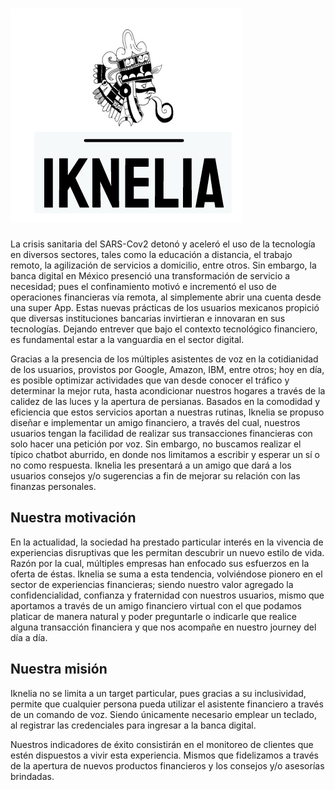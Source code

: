# ![kukulhan](/sources/logo.png)
La crisis sanitaria del SARS-Cov2 detonó y aceleró el uso de la tecnología en diversos sectores, tales como la educación a distancia, el trabajo remoto, la agilización de servicios a domicilio, entre otros. Sin embargo, la banca digital en México presenció una transformación de servicio a necesidad; pues el confinamiento motivó e incrementó el uso de operaciones financieras vía remota, al simplemente abrir una cuenta desde una super App. Estas nuevas prácticas de los usuarios mexicanos propició que diversas instituciones bancarias invirtieran e innovaran en sus tecnologías. Dejando entrever que bajo el contexto tecnológico financiero, es fundamental estar a la vanguardia en el sector digital. 

Gracias a la presencia de los múltiples asistentes de voz  en la cotidianidad de los usuarios, provistos por Google, Amazon, IBM, entre otros; hoy en día, es posible optimizar actividades que van desde  conocer el tráfico y determinar la mejor ruta, hasta acondicionar nuestros hogares a través de la calidez de las luces y la apertura de persianas. Basados en la comodidad y eficiencia que estos servicios aportan a nuestras rutinas, Iknelia se propuso diseñar e implementar un amigo financiero, a través del cual, nuestros usuarios tengan la facilidad de realizar sus transacciones financieras con solo hacer una petición por voz. Sin embargo,  no buscamos realizar el típico chatbot aburrido, en donde nos limitamos a escribir y  esperar un sí o no como respuesta. Iknelia les presentará a un amigo que dará a los usuarios  consejos y/o sugerencias a fin de  mejorar su relación con las finanzas personales. 

## Nuestra motivación

En la actualidad, la sociedad ha prestado particular interés en la vivencia de experiencias disruptivas que les permitan descubrir un nuevo estilo de vida. Razón por la cual, múltiples empresas han enfocado sus esfuerzos en la oferta de éstas. Iknelia se suma a esta tendencia, volviéndose pionero en el sector de experiencias financieras; siendo nuestro valor agregado la confidencialidad, confianza y fraternidad con nuestros usuarios, mismo que aportamos a través de un amigo financiero virtual con el que podamos platicar de manera natural y poder preguntarle o indicarle que realice alguna transacción financiera y que nos acompañe en nuestro journey del día a día.


## Nuestra misión

Iknelia no se limita a un target particular, pues gracias a su inclusividad, permite que cualquier persona pueda utilizar el asistente financiero a través de un comando de voz. Siendo únicamente necesario emplear un teclado, al registrar las credenciales para ingresar a la banca digital. 

Nuestros indicadores de éxito consistirán en el monitoreo de clientes que estén dispuestos a vivir  esta experiencia. Mismos que fidelizamos a través de la apertura de nuevos productos financieros y   los consejos y/o asesorías  brindadas. 

